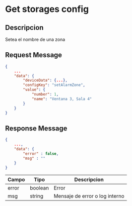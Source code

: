 # Get storages config

## Descripcion

Setea el nombre de una zona

## Request Message

```json
{
    ...
    "data": {
        "deviceData": {...},
        "configKey": "setAlarmZone",
        "value": {
            "number": 1,
            "name": "Ventana 3, Sala 4"
        }
    }
}
```

## Response Message

```json
{
    ...,
    "data": {
        "error" : false,
        "msg" : ""
    }
}
```

| Campo | Tipo    | Descripcion                    |
| ----- | ------- | ------------------------------ |
| error | boolean | Error                          |
| msg   | string  | Mensaje de error o log interno |
